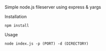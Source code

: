 Simple node.js fileserver using express & yargs

Installation
```
npm install
```

Usage
```
node index.js -p (PORT) -d (DIRECTORY)
```
